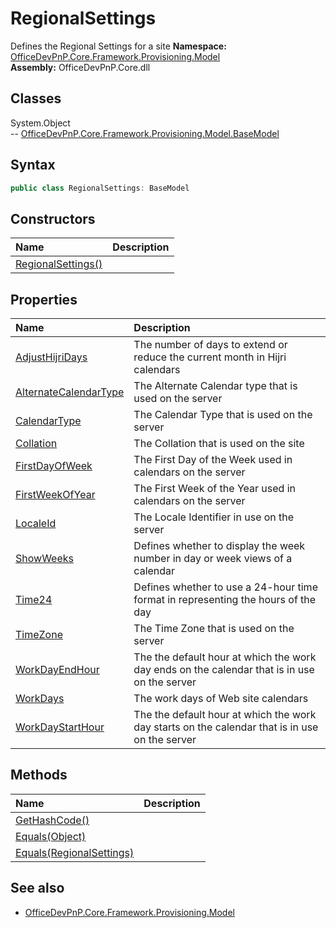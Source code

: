 # RegionalSettings
Defines the Regional Settings for a site
**Namespace:** [OfficeDevPnP.Core.Framework.Provisioning.Model](OfficeDevPnP.Core.Framework.Provisioning.Model.md)  
**Assembly:** OfficeDevPnP.Core.dll  
## Classes
System.Object  
-- [OfficeDevPnP.Core.Framework.Provisioning.Model.BaseModel](OfficeDevPnP.Core.Framework.Provisioning.Model.BaseModel.md)
## Syntax
```C#
public class RegionalSettings: BaseModel
```
## Constructors
|**Name**|**Description**|
|:-----|:-----|
| [RegionalSettings()](RegionalSettingsconstructor1details.md) | 
## Properties
|**Name**|**Description**|
|:-----|:-----|
| [AdjustHijriDays](RegionalSettings.AdjustHijriDays.md) | The number of days to extend or reduce the current month in Hijri calendars
| [AlternateCalendarType](RegionalSettings.AlternateCalendarType.md) | The Alternate Calendar type that is used on the server
| [CalendarType](RegionalSettings.CalendarType.md) | The Calendar Type that is used on the server
| [Collation](RegionalSettings.Collation.md) | The Collation that is used on the site
| [FirstDayOfWeek](RegionalSettings.FirstDayOfWeek.md) | The First Day of the Week used in calendars on the server
| [FirstWeekOfYear](RegionalSettings.FirstWeekOfYear.md) | The First Week of the Year used in calendars on the server
| [LocaleId](RegionalSettings.LocaleId.md) | The Locale Identifier in use on the server
| [ShowWeeks](RegionalSettings.ShowWeeks.md) | Defines whether to display the week number in day or week views of a calendar
| [Time24](RegionalSettings.Time24.md) | Defines whether to use a 24-hour time format in representing the hours of the day
| [TimeZone](RegionalSettings.TimeZone.md) | The Time Zone that is used on the server
| [WorkDayEndHour](RegionalSettings.WorkDayEndHour.md) | The the default hour at which the work day ends on the calendar that is in use on the server
| [WorkDays](RegionalSettings.WorkDays.md) | The work days of Web site calendars
| [WorkDayStartHour](RegionalSettings.WorkDayStartHour.md) | The the default hour at which the work day starts on the calendar that is in use on the server
## Methods
|**Name**|**Description**|
|:-----|:-----|
| [GetHashCode()](RegionalSettingsGetHashCode.md) | 
| [Equals(Object)](RegionalSettingsEqualsObject.md) | 
| [Equals(RegionalSettings)](RegionalSettingsEqualsRegionalSettings.md) | 
## See also
- [OfficeDevPnP.Core.Framework.Provisioning.Model](OfficeDevPnP.Core.Framework.Provisioning.Model.md)
